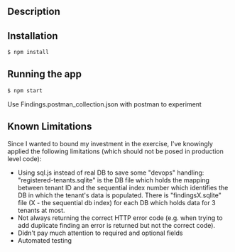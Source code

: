 ## Description


## Installation

```bash
$ npm install
```

## Running the app

```bash
$ npm start
```
Use Findings.postman_collection.json with postman to experiment

## Known Limitations
Since I wanted to bound my investment in the exercise,  I've knowingly applied the following limitations (which should not be posed in production level code):
* Using sql.js instead of real DB to save some "devops" handling: "registered-tenants.sqlite" is the DB file which holds the mapping between tenant ID and the sequential index number which identifies the DB in which the tenant's data is populated. There is "findingsX.sqlite" file (X - the sequential db index) for each DB which holds data for 3 tenants at most.
* Not always returning the correct HTTP error code (e.g. when trying to add duplicate finding an error is returned but not the correct code).
* Didn't pay much attention to required and optional fields
* Automated testing

